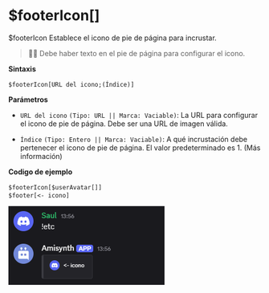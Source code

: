 # $footerIcon[]


$footerIcon Establece el icono de pie de página para incrustar.

> 🧙‍♂️ Debe haber texto en el pie de página para configurar el icono.

**Sintaxis**

```
$footerIcon[URL del icono;(Índice)]
```

**Parámetros**

- `URL del icono` `(Tipo: URL || Marca: Vaciable)`: La URL para configurar el icono de pie de página. Debe ser una URL de imagen válida.

- `Índice` `(Tipo: Entero || Marca: Vaciable)`: A qué incrustación debe pertenecer el icono de pie de página. El valor predeterminado es 1. (Más información)


**Codigo de ejemplo**
```
$footerIcon[$userAvatar[]]
$footer[<- icono]
```

![alt text](image-16.png)